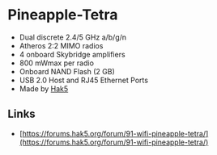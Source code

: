 # Pineapple-Tetra

* Dual discrete 2.4/5 GHz a/b/g/n 
* Atheros 2:2 MIMO radios
* 4 onboard Skybridge amplifiers
* 800 mWmax per radio
* Onboard NAND Flash \(2 GB\)
* USB 2.0 Host and RJ45 Ethernet Ports
* Made by [Hak5](Hak5)

## Links

* [https://forums.hak5.org/forum/91-wifi-pineapple-tetra/](https://forums.hak5.org/forum/91-wifi-pineapple-tetra/)

